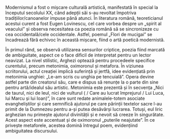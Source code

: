 Modernismul a fost o mișcare culturală artistică, manifestată în special la începutul secolului XX, când adepții săi s-au revoltat împotriva tradițiilor/canoanelor impuse până atunci. În literatura română, teoreticianul acestui curent a fost Eugen Lovinescu, cel care vorbea despre un „spirit al veacului” și observa necesitatea ca poezia română să se sincronizeze cu cea occidentală/cele occidentale. Astfel, poemul „Flori de mucigai” se încadrează fără echivoc în această mișcare, fiind o artă poetică modernistă.

În primul rând, se observă utilizarea sensurilor criptice, poezia fiind marcată de ambiguitate, aspect ce o face dificil de interpretat pentru un lector neavizat. La nivel stilistic, Arghezi optează pentru procedeele specifice curentului, precum metonimia, oximoronul și metafora. În viziunea scriitorului, actul creației implică suferință și jertfă, idee evidențiată prin metonimia unghiei: „Le-am scris cu unghia pe tencuială”. Opera devine astfel parte din creatorul său, care e dispus să renunțe la o parte din sine pentru artă/idealul său artistic. Metonimia este prezentă și în secvența „Nici de taurul, nici de leul, nici de vulturul ( / Care au lucrat împrejurul / Lui Luca, lui Marcu și lui Ioan)”, în care sunt redate animalele-totem asociate evangheliștilor și care semnifică ajutorul pe care părinții textelor sacre l-au primit de la Dumnezeu pentru a-și putea desăvârși lucrarea. Totuși, eul liric arghezian nu primește ajutorul divinității și e nevoit să creeze în singurătate. Acest aspect este accentuat și de oximoronul „puterile neajutate”. În ce privește metaforele, acestea domină întregul poem, evidențiind ambiguitatea discursului.
